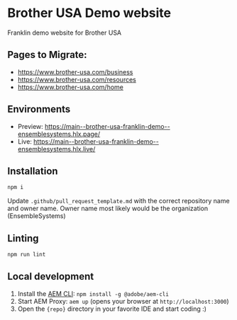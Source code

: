 # Brother USA Demo website
Franklin demo website for Brother USA

## Pages to Migrate:
- https://www.brother-usa.com/business
- https://www.brother-usa.com/resources
- https://www.brother-usa.com/home

## Environments
- Preview: https://main--brother-usa-franklin-demo--ensemblesystems.hlx.page/
- Live: https://main--brother-usa-franklin-demo--ensemblesystems.hlx.live/

## Installation

```sh
npm i
```

Update `.github/pull_request_template.md` with the correct repository name and owner name. Owner name most likely would be the organization (EnsembleSystems)


## Linting

```sh
npm run lint
```

## Local development

1. Install the [AEM CLI](https://github.com/adobe/helix-cli): `npm install -g @adobe/aem-cli`
1. Start AEM Proxy: `aem up` (opens your browser at `http://localhost:3000`)
1. Open the `{repo}` directory in your favorite IDE and start coding :)
